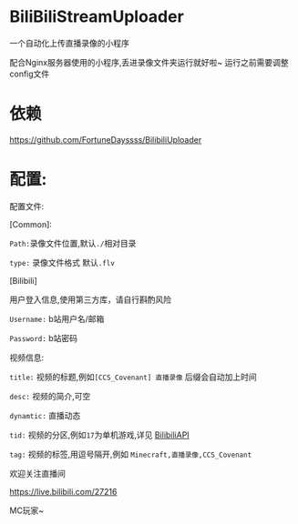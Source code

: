 # BiliBiliStreamUploader
一个自动化上传直播录像的小程序

配合Nginx服务器使用的小程序,丢进录像文件夹运行就好啦~
运行之前需要调整config文件

# 依赖

https://github.com/FortuneDayssss/BilibiliUploader

# 配置:

配置文件:

[Common]:

`Path:`录像文件位置,默认`./`相对目录
 
`type:` 录像文件格式 默认`.flv`

[Bilibili]

用户登入信息,使用第三方库，请自行斟酌风险

`Username:` b站用户名/邮箱

`Password:` b站密码

视频信息:

`title:` 视频的标题,例如`[CCS_Covenant] 直播录像` 后缀会自动加上时间
 
`desc:` 视频的简介,可空 

`dynamtic:` 直播动态

`tid:` 视频的分区,例如`17`为单机游戏,详见 [BilibiliAPI](https://github.com/uupers/BiliSpider/wiki/%E8%A7%86%E9%A2%91%E5%88%86%E5%8C%BA%E5%AF%B9%E5%BA%94%E8%A1%A8)

`tag:` 视频的标签,用逗号隔开,例如  `Minecraft,直播录像,CCS_Covenant`

欢迎关注直播间

https://live.bilibili.com/27216

MC玩家~
